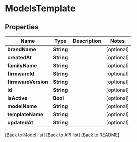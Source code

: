 # ModelsTemplate

## Properties
Name | Type | Description | Notes
------------ | ------------- | ------------- | -------------
**brandName** | **String** |  | [optional] 
**createdAt** | **String** |  | [optional] 
**familyName** | **String** |  | [optional] 
**firmwareId** | **String** |  | [optional] 
**firmwareVersion** | **String** |  | [optional] 
**id** | **String** |  | [optional] 
**isActive** | **Bool** |  | [optional] 
**modelName** | **String** |  | [optional] 
**templateName** | **String** |  | [optional] 
**updatedAt** | **String** |  | [optional] 

[[Back to Model list]](../README.md#documentation-for-models) [[Back to API list]](../README.md#documentation-for-api-endpoints) [[Back to README]](../README.md)


